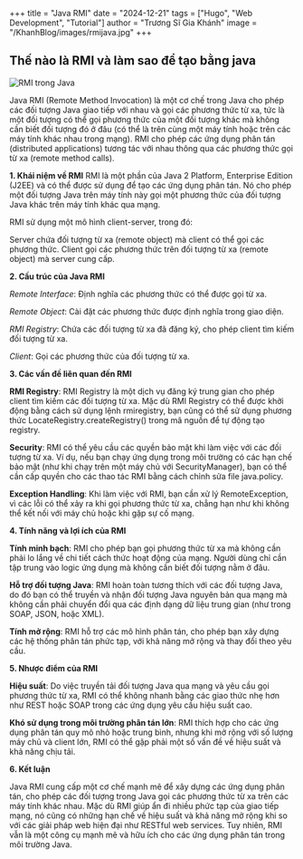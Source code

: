 +++
title = "Java RMI"
date = "2024-12-21"
tags = ["Hugo", "Web Development", "Tutorial"]
author = "Trương Sĩ Gia Khánh"
image = "/KhanhBlog/images/rmijava.jpg"
+++

## Thế nào là RMI và làm sao để tạo bằng java

![RMI trong Java](/KhanhBlog/images/rmijava.jpg)

Java RMI (Remote Method Invocation) là một cơ chế trong Java cho phép các đối tượng Java giao tiếp với nhau và gọi các phương thức từ xa, tức là một đối tượng có thể gọi phương thức của một đối tượng khác mà không cần biết đối tượng đó ở đâu (có thể là trên cùng một máy tính hoặc trên các máy tính khác nhau trong mạng). RMI cho phép các ứng dụng phân tán (distributed applications) tương tác với nhau thông qua các phương thức gọi từ xa (remote method calls).

**1. Khái niệm về RMI**
RMI là một phần của Java 2 Platform, Enterprise Edition (J2EE) và có thể được sử dụng để tạo các ứng dụng phân tán. Nó cho phép một đối tượng Java trên máy tính này gọi một phương thức của đối tượng Java khác trên máy tính khác qua mạng.

RMI sử dụng một mô hình client-server, trong đó:

Server chứa đối tượng từ xa (remote object) mà client có thể gọi các phương thức.
Client gọi các phương thức trên đối tượng từ xa (remote object) mà server cung cấp.

**2. Cấu trúc của Java RMI**

*Remote Interface*: Định nghĩa các phương thức có thể được gọi từ xa.

*Remote Object*: Cài đặt các phương thức được định nghĩa trong giao diện.

*RMI Registry*: Chứa các đối tượng từ xa đã đăng ký, cho phép client tìm kiếm đối tượng từ xa.

*Client*: Gọi các phương thức của đối tượng từ xa.

**3. Các vấn đề liên quan đến RMI**

**RMI Registry**: RMI Registry là một dịch vụ đăng ký trung gian cho phép client tìm kiếm các đối tượng từ xa. Mặc dù RMI Registry có thể được khởi động bằng cách sử dụng lệnh rmiregistry, bạn cũng có thể sử dụng phương thức LocateRegistry.createRegistry() trong mã nguồn để tự động tạo registry.

**Security**: RMI có thể yêu cầu các quyền bảo mật khi làm việc với các đối tượng từ xa. Ví dụ, nếu bạn chạy ứng dụng trong môi trường có các hạn chế bảo mật (như khi chạy trên một máy chủ với SecurityManager), bạn có thể cần cấp quyền cho các thao tác RMI bằng cách chỉnh sửa file java.policy.

**Exception Handling**: Khi làm việc với RMI, bạn cần xử lý RemoteException, vì các lỗi có thể xảy ra khi gọi phương thức từ xa, chẳng hạn như khi không thể kết nối với máy chủ hoặc khi gặp sự cố mạng.

**4. Tính năng và lợi ích của RMI**

**Tính minh bạch**: RMI cho phép bạn gọi phương thức từ xa mà không cần phải lo lắng về chi tiết cách thức hoạt động của mạng. Người dùng chỉ cần tập trung vào logic ứng dụng mà không cần biết đối tượng nằm ở đâu.

**Hỗ trợ đối tượng Java**: RMI hoàn toàn tương thích với các đối tượng Java, do đó bạn có thể truyền và nhận đối tượng Java nguyên bản qua mạng mà không cần phải chuyển đổi qua các định dạng dữ liệu trung gian (như trong SOAP, JSON, hoặc XML).

**Tính mở rộng**: RMI hỗ trợ các mô hình phân tán, cho phép bạn xây dựng các hệ thống phân tán phức tạp, với khả năng mở rộng và thay đổi theo yêu cầu.

**5. Nhược điểm của RMI**

**Hiệu suất**: Do việc truyền tải đối tượng Java qua mạng và yêu cầu gọi phương thức từ xa, RMI có thể không nhanh bằng các giao thức nhẹ hơn như REST hoặc SOAP trong các ứng dụng yêu cầu hiệu suất cao.

**Khó sử dụng trong môi trường phân tán lớn**: RMI thích hợp cho các ứng dụng phân tán quy mô nhỏ hoặc trung bình, nhưng khi mở rộng với số lượng máy chủ và client lớn, RMI có thể gặp phải một số vấn đề về hiệu suất và khả năng chịu tải.

**6. Kết luận**

Java RMI cung cấp một cơ chế mạnh mẽ để xây dựng các ứng dụng phân tán, cho phép các đối tượng trong Java gọi các phương thức từ xa trên các máy tính khác nhau. Mặc dù RMI giúp ẩn đi nhiều phức tạp của giao tiếp mạng, nó cũng có những hạn chế về hiệu suất và khả năng mở rộng khi so với các giải pháp web hiện đại như RESTful web services. Tuy nhiên, RMI vẫn là một công cụ mạnh mẽ và hữu ích cho các ứng dụng phân tán trong môi trường Java.
